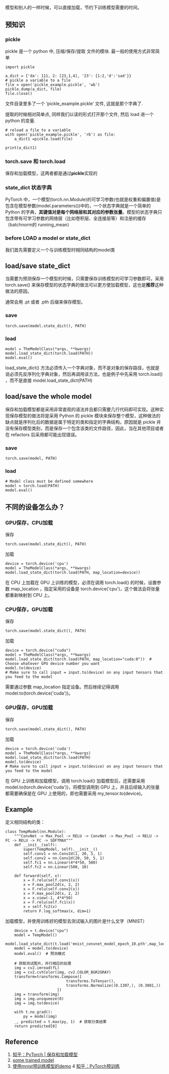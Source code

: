 模型和别人的一样时候，可以直接加载，节约下训练模型需要的时间。
## 预知识
### pickle
pickle 是一个 python 中, 压缩/保存/提取 文件的模块. 最一般的使用方式非常简单
```
import pickle

a_dict = {'da': 111, 2: [23,1,4], '23': {1:2,'d':'sad'}}
# pickle a variable to a file
file = open('pickle_example.pickle', 'wb')
pickle.dump(a_dict, file)
file.close()
```
文件目录里多了一个 ‘pickle_example.pickle’ 文件, 这就是那个字典了.

提取的时候相对简单点, 同样我们以读的形式打开那个文件, 然后 load 进一个 python 的变量.
```
# reload a file to a variable
with open('pickle_example.pickle', 'rb') as file:
    a_dict1 =pickle.load(file)

print(a_dict1)
```

### torch.save 和 torch.load
保存和加载模型，这两者都是通过**pickle**实现的

### state_dict 状态字典
PyTorch 中，一个模型(torch.nn.Module)的可学习参数(也就是权重和偏置值)是包含在模型参数(model.parameters())中的，一个状态字典就是一个简单的 Python 的字典，**其键值对是每个网络层和其对应的参数张量**。模型的状态字典只包含带有可学习参数的网络层（比如卷积层、全连接层等）和注册的缓存（batchnorm的 running_mean）

### before LOAD a model or state_dict
我们首先需要定义一个与训练模型时相同结构的model类

## load/save state_dict
当需要为预测保存一个模型的时候，只需要保存训练模型的可学习参数即可。采用 torch.save() 来保存模型的状态字典的做法可以更方便加载模型，这也是**推荐**这种做法的原因。

通常会用 .pt 或者 .pth 后缀来保存模型。

### save
```
torch.save(model.state_dict(), PATH)
```
### load
```
model = TheModelClass(*args, **kwargs)
model.load_state_dict(torch.load(PATH))
model.eval()
```
load_state_dict() 方法必须传入一个字典对象，而不是对象的保存路径，也就是说必须先反序列化字典对象，然后再调用该方法，也是例子中先采用 torch.load() ，而不是直接 model.load_state_dict(PATH)
## load/save the whole model
保存和加载模型都是采用非常直观的语法并且都只需要几行代码即可实现。这种实现保存模型的做法将是采用 Python 的 pickle 模块来保存整个模型，这种做法的缺点就是序列化后的数据是属于特定的类和指定的字典结构，原因就是 pickle 并没有保存模型类别，而是保存一个包含该类的文件路径，因此，当在其他项目或者在 refactors 后采用都可能出现错误。
### save
```
torch.save(model, PATH)
```
### load
```
# Model class must be defined somewhere
model = torch.load(PATH)
model.eval()
```

## 不同的设备怎么办？
### GPU保存，CPU加载
保存
```
torch.save(model.state_dict(), PATH)
```
加载
```
device = torch.device('cpu')
model = TheModelClass(*args, **kwargs)
model.load_state_dict(torch.load(PATH, map_location=device))
```
在 CPU 上加载在 GPU 上训练的模型，必须在调用 torch.load() 的时候，设置参数 map_location ，指定采用的设备是 torch.device('cpu')，这个做法会将张量都重新映射到 CPU 上。
### CPU保存，GPU加载
保存
```
torch.save(model.state_dict(), PATH)
```
加载
```
device = torch.device("cuda")
model = TheModelClass(*args, **kwargs)
model.load_state_dict(torch.load(PATH, map_location="cuda:0"))  # Choose whatever GPU device number you want
model.to(device)
# Make sure to call input = input.to(device) on any input tensors that you feed to the model
```
需要通过参数 map_location 指定设备。然后继续记得调用 model.to(torch.device('cuda'))。
### GPU保存，GPU加载
保存
```
torch.save(model.state_dict(), PATH)
```
加载
```
device = torch.device('cuda')
model = TheModelClass(*args, **kwargs)
model.load_state_dict(torch.load(PATH)
model.to(device)
# Make sure to call input = input.to(device) on any input tensors that you feed to the model                     
```
在 GPU 上训练和加载模型，调用 torch.load() 加载模型后，还需要采用 model.to(torch.device('cuda'))，将模型调用到 GPU 上，并且后续输入的张量都需要确保是在 GPU 上使用的，即也需要采用 my_tensor.to(device)。
## Example
定义相同结构的类：
```
class TempModel(nn.Module):
    """ConvNet -> Max_Pool -> RELU -> ConvNet -> Max_Pool -> RELU -> FC -> RELU -> FC -> SOFTMAX"""
    def __init__(self):
        super(TempModel, self).__init__()
        self.conv1 = nn.Conv2d(1, 20, 5, 1)
        self.conv2 = nn.Conv2d(20, 50, 5, 1)
        self.fc1 = nn.Linear(4*4*50, 500)
        self.fc2 = nn.Linear(500, 10)

    def forward(self, x):
        x = F.relu(self.conv1(x))
        x = F.max_pool2d(x, 2, 2)
        x = F.relu(self.conv2(x))
        x = F.max_pool2d(x, 2, 2)
        x = x.view(-1, 4*4*50)
        x = F.relu(self.fc1(x))
        x = self.fc2(x)
        return F.log_softmax(x, dim=1)
```
加载模型，并使用训练好的模型去测试输入的图片是什么文字（MNIST）
```
    device = t.device("cpu")
    model = TempModel()
    model.load_state_dict(t.load('mnist_convnet_model_epoch_10.pth',map_location='cpu'))
    model = model.to(device)
    model.eval()  # 预测模式

    # 获取测试图片，并行相应的处理
    img = cv2.imread(fL)
    img = cv2.cvtColor(img, cv2.COLOR_BGR2GRAY)
    transform=transforms.Compose([
                           transforms.ToTensor(),
                           transforms.Normalize((0.1307,), (0.3081,))
                       ])
    img = transform(img)
    img = img.unsqueeze(0)
    img = img.to(device)

    with t.no_grad():
        py = model(img)
    _, predicted = t.max(py, 1)  # 获取分类结果
    return predicted[0]
```


## Reference
1. [知乎：PyTorch | 保存和加载模型](https://zhuanlan.zhihu.com/p/82038049)
2. [some trained model](https://github.com/aaron-xichen/pytorch-playground)
3. [使用mnist预训练模型的demo](https://github.com/floydhub/mnist/blob/master/main.py)
4  [知乎：PyTorch预训练](https://zhuanlan.zhihu.com/p/25980324) 
